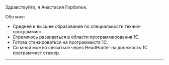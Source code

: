 Здравствуйте, я Анастасия Горбатюк.

Обо мне:
- Среднее и высшее образование по специальности техник-программист.
- Стремлюсь развиваться в области программирования 1С.
- Готова стажироваться на программиста 1С.
- Со мной можно связаться через HeadHunter на должность 1С программист стажер.
 
--- 

